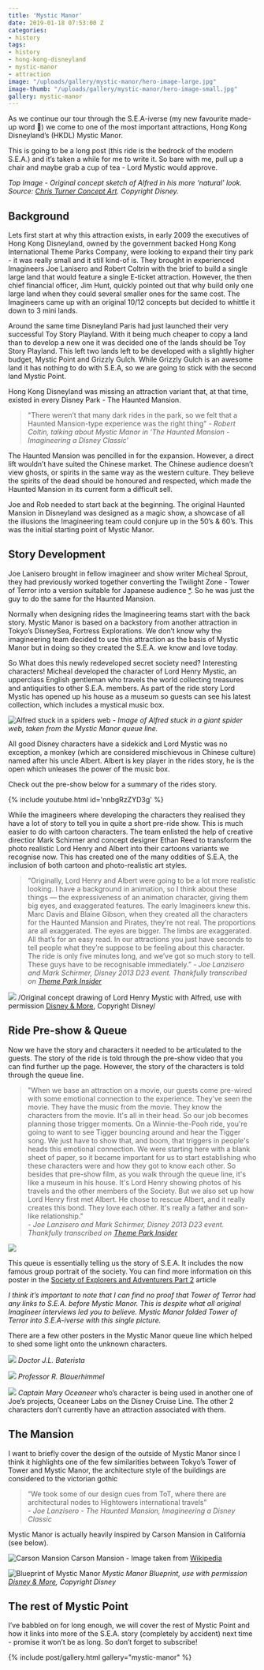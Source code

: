 ```yaml
---
title: 'Mystic Manor'
date: 2019-01-18 07:53:00 Z
categories:
- history
tags:
- history
- hong-kong-disneyland
- mystic-manor
- attraction
image: "/uploads/gallery/mystic-manor/hero-image-large.jpg"
image-thumb: "/uploads/gallery/mystic-manor/hero-image-small.jpg"
gallery: mystic-manor
---
```

As we continue our tour through the S.E.A-iverse (my new favourite made-up word 😬) we come to one of the most important attractions, Hong Kong Disneyland’s (HKDL) Mystic Manor. 

This is going to be a long post (this ride is the bedrock of the modern S.E.A.) and it’s taken a while for me to write it. So bare with me, pull up a chair and maybe grab a cup of tea - Lord Mystic would approve.

*Top Image - Original concept sketch of Alfred in his more ‘natural’ look. Source: [Chris Turner Concept Art](http://www.christurnerart.com/concept-art-1). Copyright Disney.*

## Background
Lets first start at why this attraction exists, in early 2009 the executives of Hong Kong Disneyland, owned by the government backed Hong Kong International Theme Parks Company, were looking to expand their tiny park - it was really small and it still kind-of is. They brought in experienced Imagineers Joe Lanisero and Robert Coltrin with the brief to build a single large land that would feature a single E-ticket attraction. However, the then chief financial officer, Jim Hunt, quickly pointed out that why build only one large land when they could several smaller ones for the same cost. The Imagineers came up with an original 10/12 concepts but decided to whittle it down to 3 mini lands.

Around the same time Disneyland Paris had just launched their very successful Toy Story Playland. With it being much cheaper to copy a land than to develop a new one it was decided one of the lands should be Toy Story Playland. This left two lands left to be developed with a slightly higher budget, Mystic Point and Grizzly Gulch. While Grizzly Gulch is an awesome land it has nothing to do with S.E.A, so we are going to stick with the second land Mystic Point.

Hong Kong Disneyland was missing an attraction variant that, at that time, existed in every Disney Park - The Haunted Mansion. 

> "There weren’t that many dark rides in the park, so we felt that a Haunted Mansion-type experience was the right thing"
_- Robert Coltin, talking about Mystic Manor in ‘The Haunted Mansion - Imagineering a Disney Classic’_

The Haunted Mansion was pencilled in for the expansion. However, a direct lift wouldn’t have suited the Chinese market. The Chinese audience doesn’t view ghosts, or spirits in the same way as the western culture. They believe the spirits of the dead should be honoured and respected, which made the Haunted Mansion in its current form a difficult sell.

Joe and Rob needed to start back at the beginning. The original Haunted Mansion in Disneyland was designed as a magic show, a showcase of all the illusions the Imagineering team could conjure up in the 50’s & 60’s. This was the initial starting point of Mystic Manor.

## Story Development
Joe Lanisero brought in fellow imagineer and show writer Micheal Sprout, they had previously worked together converting the Twilight Zone - Tower of Terror into a version suitable for Japanese audience [*](https://www.youtube.com/watch?v=bRr3Ej8022I). So he was just the guy to do the same for the Haunted Mansion.

Normally when designing rides the Imagineering teams start with the back story. Mystic Manor is based on a backstory from another attraction in Tokyo’s DisneySea, Fortress Explorations. We don’t know why the imagineering team decided to use this attraction as the basis of Mystic Manor but in doing so they created the S.E.A. we know and love today.

So What does this newly redeveloped secret society need? Interesting characters! Micheal developed the character of Lord Henry Mystic, an upperclass English gentleman who travels the world collecting treasures and antiquities to other S.E.A. members. As part of the ride story Lord Mystic has opened up his house as a museum so guests can see his latest collection, which includes a mystical music box.

![Alfred stuck in a spiders web](/uploads/gallery/mystic-manor/alfred-spiders-web.jpg)
_- Image of Alfred stuck in a giant spider web, taken from the Mystic Manor queue line._

All good Disney characters have a sidekick and Lord Mystic was no exception, a monkey (which are considered mischievous in Chinese culture) named after his uncle Albert. Albert is key player in the rides story, he is the open which unleases the power of the music box.

Check out the pre-show below for a summary of the rides story.

{% include youtube.html id='nnbgRzZYD3g' %}

While the imagineers where developing the characters they realised they have a lot of story to tell you in quite a short pre-ride show. This is much easier to do with cartoon characters. The team enlisted the help of creative directior Mark Schirmer and concept designer Ethan Reed to transform the photo realistic Lord Henry and Albert into their cartoons variants we recognise now. This has created one of the many oddities of S.E.A, the inclusion of both cartoon and photo-realistic art styles.

> “Originally, Lord Henry and Albert were going to be a lot more realistic looking. I have a background in animation, so I think about these things — the expressiveness of an animation character, giving them big eyes, and exaggerated features. The early Imagineers knew this. Marc Davis and Blaine Gibson, when they created all the characters for the Haunted Mansion and Pirates, they’re not real. The proportions are all exaggerated. The eyes are bigger. The limbs are exaggerated. All that’s for an easy read. In our attractions you just have seconds to tell people what they’re suppose to be feeling about this character. The ride is only five minutes long, and we’ve got so much story to tell. These guys have to be recognisable immediately.”
_- Joe Lanzisero and Mark Schirmer, Disney 2013 D23 event. Thankfully transcribed on [Theme Park Insider](https://www.themeparkinsider.com/flume/201308/3599/)_

![](/uploads/gallery/mystic-manor/slide-1-preshow.jpg)
/Original concept drawing of Lord Henry Mystic with Alfred, use with permission [Disney & More](http://disneyandmore.blogspot.com/2009/09/d23-expo-special-report-hong-kong.html), Copyright Disney/

## Ride Pre-show & Queue
Now we have the story and characters it needed to be articulated to the guests. The story of the ride is told through the pre-show video that you can find further up the page. However, the story of the characters is told through the queue line.

> "When we base an attraction on a movie, our guests come pre-wired with some emotional connection to the experience. They've seen the movie. They have the music from the movie. They know the characters from the movie. It's all in their head. So our job becomes planning those trigger moments. On a Winnie-the-Pooh ride, you're going to want to see Tigger bouncing around and hear the Tigger song. We just have to show that, and boom, that triggers in people's heads this emotional connection. We were starting here with a blank sheet of paper, so it became important for us to start establishing who these characters were and how they got to know each other. So besides that pre-show film, as you walk through the queue line, it's like a museum in his house. It's Lord Henry showing photos of his travels and the other members of the Society. But we also set up how Lord Henry first met Albert. He chose to rescue Albert, and it really creates this bond. They love each other. It's really a father and son-like relationship."  
_- Joe Lanzisero and Mark Schirmer, Disney 2013 D23 event. Thankfully transcribed on [Theme Park Insider](https://www.themeparkinsider.com/flume/201308/3599/)_

![](/uploads/gallery/mystic-manor/society-of-explorers-and-adventurers-1899.jpg)

This queue is essentially telling us the story of S.E.A. It includes the now famous group portrait of the society. You can find more information on this poster in the [Society of Explorers and Adventurers Part 2](https://jungleskipper.com/history/society-of-explorers-and-adventurers-part-2) article

_I think it’s important to note that I can find no proof that Tower of Terror had any links to S.E.A.  before Mystic Manor. This is despite what all original Imagineer interviews led you to believe. Mystic Manor folded Tower of Terror into S.E.A-iverse with this single picture._

There are a few other posters in the Mystic Manor queue line which helped to shed some light onto the unknown characters.

![](/uploads/gallery/mystic-manor/IMG_0194.jpg)
_Doctor J.L. Baterista_


![](/uploads/gallery/mystic-manor/IMG_0197.jpg)
_Professor R. Blauerhimmel_

![](/uploads/gallery/mystic-manor/IMG_0198.jpg)
_Captain Mary Oceaneer_ who’s character is being used in another one of Joe’s projects, Oceaneer Labs on the Disney Cruise Line. The other 2 characters don’t currently have an attraction associated with them.

## The Mansion
I want to briefly cover the design of the outside of Mystic Manor since I think it highlights one of the few similarities between Tokyo’s Tower of Tower and Mystic Manor, the architecture style of the buildings are considered to the victorian gothic

> “We took some of our design cues from ToT, where there are architectural nodes to Hightowers international travels”  
_- Joe Lanzisero - The Haunted Mansion, Imagineering a Disney Classic_

Mystic Manor is actually heavily inspired by Carson Mansion in California (see below).

![Carson Mansion](/uploads/gallery/mystic-manor/carson-manor.jpg)
Carson Mansion - Image taken from [Wikipedia](https://en.wikipedia.org/wiki/Carson_Mansion)

![Blueprint of Mystic Manor](/uploads/gallery/mystic-manor/mystic-manor-blueprint.jpg)
*Mystic Manor Blueprint, use with permission [Disney & More](http://disneyandmore.blogspot.com/2009/09/d23-expo-special-report-hong-kong.html), Copyright Disney*

## The rest of Mystic Point
I’ve babbled on for long enough, we will cover the rest of Mystic Point and how it links into more of the S.E.A. story (completely by accident) next time - promise it won’t be as long. So don’t forget to subscribe!

{% include post/gallery.html gallery="mystic-manor" %}







